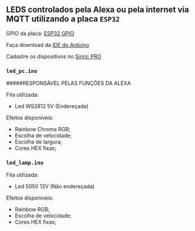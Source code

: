 ## LEDS controlados pela Alexa ou pela internet via MQTT utilizando a placa `ESP32`

GPIO da placa: [ESP32 GPIO](https://cdn.discordapp.com/attachments/663479366918995985/770466205538189332/ESP32-Pinout.png)

Faça download da [IDE do Arduino](https://www.arduino.cc/en/Main/Software#)

Cadastre os dispositivos no [Sinric PRO](https://portal.sinric.pro/dashboard)

### `led_pc.ino`

#####RESPONSÁVEL PELAS FUNÇÕES DA ALEXA

Fita utilizada:
- Led WS2812 5V (Endereçada)

Efeitos disponíveis:
- Rainbow Chroma RGB;
- Escolha de velocidade;
- Escolha de largura;
- Cores HEX fixas;

### `led_lamp.ino`
Fita utilizada:
- Led 5050 12V (Não endereçada)

Efeitos disponíveis:
- Rainbow RGB;
- Escolha de velocidade;
- Cores HEX fixas;
